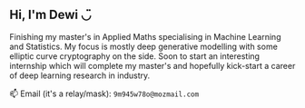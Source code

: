 ## Hi, I'm Dewi ◡̈

Finishing my master's in Applied Maths specialising in Machine Learning and Statistics. My focus is mostly deep generative modelling with some elliptic curve cryptography on the side. Soon to start an interesting internship which will complete my master's and hopefully kick-start a career of deep learning research in industry.

📫 Email (it's a relay/mask): `9m945w78o@mozmail.com`
